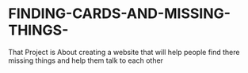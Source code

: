 # FINDING-CARDS-AND-MISSING-THINGS-
That Project is About creating a website that will help people find there missing things and help them talk to each other 
